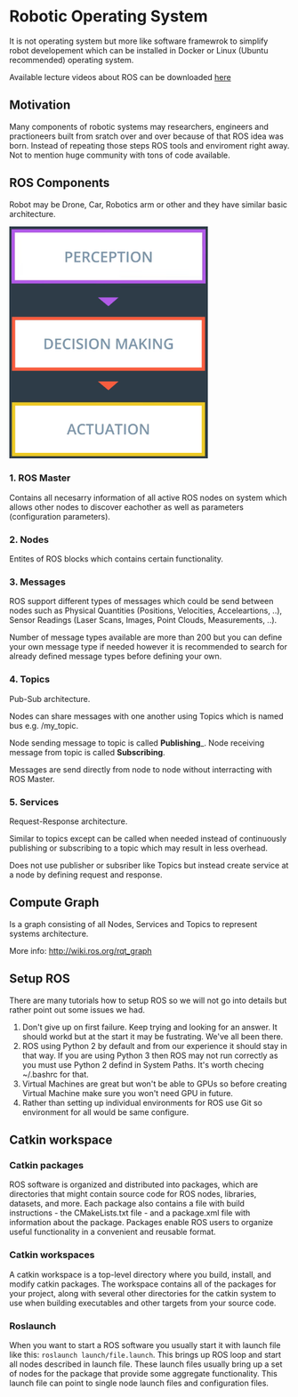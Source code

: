 # Robotic Operating System

It is not operating system but more like software framewrok to simplify robot developement which can be installed in Docker or Linux (Ubuntu recommended) operating system.

Available lecture videos about ROS can be downloaded [here](https://www.dropbox.com/sh/54lppt8w7pfbg90/AAAiSUkj0A7eIN2Ap1UbOyB9a?dl=0)

## Motivation

Many components of robotic systems may researchers, engineers and practioneers built from sratch over and over because of that ROS idea was born. Instead of repeating those steps ROS tools and enviroment right away. Not to mention huge community with tons of code available.

## ROS Components

Robot may be Drone, Car, Robotics arm or other and they have similar basic architecture.

![ros_project_architecture](images/ros_project_architecture.png)

### 1. ROS Master

Contains all necesarry information of all active ROS nodes on system which allows other nodes to discover eachother as well as parameters (configuration parameters).

### 2. Nodes

Entites of ROS blocks which contains certain functionality.

### 3. Messages

ROS support different types of messages which could be send between nodes such as Physical Quantities (Positions, Velocities, Acceleartions, ..), Sensor Readings (Laser Scans, Images, Point Clouds, Measurements, ..).

Number of message types available are more than 200 but you can define your own message type if needed however it is recommended to search for already defined message types before defining your own.

### 4. Topics

Pub-Sub architecture.

Nodes can share messages with one another using Topics which is named bus e.g. /my_topic.

Node sending message to topic is called __Publishing___.
Node receiving message from topic is called __Subscribing__.

Messages are send directly from node to node without interracting with ROS Master.

### 5. Services

Request-Response architecture.

Similar to topics except can be called when needed instead of continuously publishing or subscribing to a topic which may result in less overhead.

Does not use publisher or subsriber like Topics but instead create service at a node by defining request and response.

## Compute Graph

Is a graph consisting of all Nodes, Services and Topics to represent systems architecture.

More info: http://wiki.ros.org/rqt_graph

## Setup ROS

There are many tutorials how to setup ROS so we will not go into details but rather point out some issues we had.

1. Don't give up on first failure. Keep trying and looking for an answer. It should workd but at the start it may be fustrating. We've all been there.
2. ROS using Python 2 by default and from our experience it should stay in that way. If you are using Python 3 then ROS may not run correctly as you must use Python 2 defind in System Paths. It's worth checing ~/.bashrc for that.
3. Virtual Machines are great but won't be able to GPUs so before creating Virtual Machine make sure you won't need GPU in future.
4. Rather than setting up individual environments for ROS use Git so environment for all would be same configure.

## Catkin workspace

### Catkin packages

ROS software is organized and distributed into packages, which are directories that might contain source code for ROS nodes, libraries, datasets, and more. Each package also contains a file with build instructions - the CMakeLists.txt file - and a package.xml file with information about the package. Packages enable ROS users to organize useful functionality in a convenient and reusable format.

### Catkin workspaces

A catkin workspace is a top-level directory where you build, install, and modify catkin packages. The workspace contains all of the packages for your project, along with several other directories for the catkin system to use when building executables and other targets from your source code.

### Roslaunch

When you want to start a ROS software you usually start it with launch file like this: `roslaunch launch/file.launch`. This brings up ROS loop and start all nodes described in launch file. These launch files usually bring up a set of nodes for the package that provide some aggregate functionality. This launch file can point to single node launch files and configuration files.


